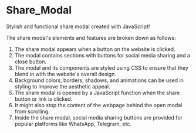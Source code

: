 # Share_Modal
Stylish and functional share modal created with JavaScript!

The share modal's elements and features are broken down as follows:
1) The share modal appears when a button on the website is clicked.
2) The modal contains sections with buttons for social media sharing and a close button.
3) The modal and its components are styled using CSS to ensure that they blend in with the website's overall design.
4) Background colors, borders, shadows, and animations can be used in styling to improve the aesthetic appeal.
5) The share modal is opened by a JavaScript function when the share button or link is clicked.
6) It might also stop the content of the webpage behind the open modal from scrolling.
7) Inside the share modal, social media sharing buttons are provided for popular platforms like WhatsApp, Telegram, etc.

